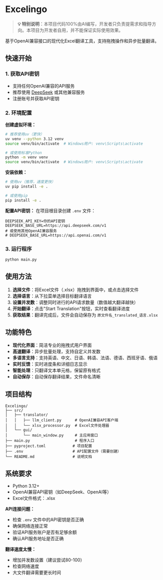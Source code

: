 # Excelingo

> **💡 特别说明**：本项目代码100%由AI编写，开发者只负责提需求和指导方向。本项目为开发者自用，并不能保证实际使用效果。

基于OpenAI兼容接口的现代化Excel翻译工具，支持拖拽操作和异步批量翻译。

## 快速开始

### 1. 获取API密钥
- 支持任何OpenAI兼容的API服务
- 推荐使用 [DeepSeek](https://platform.deepseek.com/) 或其他兼容服务
- 注册账号并获取API密钥

### 2. 环境配置

**创建虚拟环境：**
```bash
# 推荐使用uv（更快）
uv venv --python 3.12 venv
source venv/bin/activate  # Windows用户: venv\Scripts\activate

# 或使用标准Python
python -m venv venv
source venv/bin/activate  # Windows用户: venv\Scripts\activate
```

**安装依赖：**
```bash
# 使用uv（推荐，速度更快）
uv pip install -e .

# 或使用pip
pip install -e .
```

**配置API密钥：**
在项目根目录创建 `.env` 文件：
```env
DEEPSEEK_API_KEY=你的API密钥
DEEPSEEK_BASE_URL=https://api.deepseek.com/v1
# 或使用其他OpenAI兼容服务
# DEEPSEEK_BASE_URL=https://api.openai.com/v1
```

### 3. 运行程序
```bash
python main.py
```

## 使用方法

1. **选择文件**：将Excel文件（.xlsx）拖拽到界面中，或点击选择文件
2. **选择语言**：从下拉菜单选择目标翻译语言
3. **设置并发数**：调整同时进行的API请求数量（数值越大翻译越快）
4. **开始翻译**：点击"Start Translation"按钮，实时查看翻译进度
5. **获取结果**：翻译完成后，文件会自动保存为 `原文件名_translated_语言.xlsx`

## 功能特色

- **现代化界面**：简洁专业的拖拽式用户界面
- **高速翻译**：异步批量处理，支持自定义并发数
- **多语言支持**：支持英语、中文、日语、韩语、法语、德语、西班牙语、俄语
- **实时反馈**：实时进度条和详细日志显示
- **智能处理**：只翻译文本单元格，保留原有格式
- **自动保存**：自动保存翻译结果，文件命名清晰

## 项目结构

```
Excelingo/
├── src/
│   ├── translator/
│   │   ├── llm_client.py      # OpenAI兼容API客户端
│   │   └── xlsx_processor.py  # Excel文件处理器
│   └── gui/
│       └── main_window.py     # 主应用窗口
├── main.py                    # 程序入口
├── pyproject.toml            # 项目配置
├── .env                      # API配置文件（需要创建）
└── README.md                 # 说明文档
```

## 系统要求

- Python 3.12+
- OpenAI兼容API密钥（如DeepSeek、OpenAI等）
- Excel文件格式：.xlsx

**API连接问题：**
- 检查 `.env` 文件中的API密钥是否正确
- 确保网络连接正常
- 验证API服务账户是否有足够余额
- 确认API服务地址是否正确

**翻译速度太慢：**
- 增加并发数设置（建议尝试80-100）
- 检查网络速度
- 大文件翻译需要更长时间